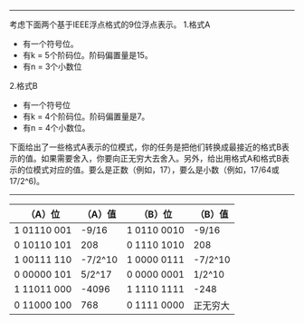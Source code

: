 ***
考虑下面两个基于IEEE浮点格式的9位浮点表示。
1.格式A
* 有一个符号位。
* 有k = 5个阶码位。阶码偏置量是15。
* 有n = 3个小数位

2.格式B
* 有一个符号位
* 有k = 4个阶码位。阶码偏置量是7。
* 有n = 4个小数位。

下面给出了一些格式A表示的位模式，你的任务是把他们转换成最接近的格式B表示的值。如果需要舍入，你要向正无穷大去舍入。另外，给出用格式A和格式B表示的位模式对应的值。要么是正数（例如，17），要么是小数（例如，17/64或17/2^6)。

***

|（A）位             |（A）值     |（B）位              |（B）值
|--------------------|------------|---------------------|---------------
|1 01110 001         |-9/16       |1 0110 0010          |-9/16
|0 10110 101         |208         |0 1110 1010          |208
|1 00111 110         |-7/2^10     |1 0000 0111          |-7/2^10
|0 00000 101         |5/2^17      |0 0000 0001          |1/2^10
|1 11011 000         |-4096       |1 1110 1111          |-248
|0 11000 100         |768         |0 1111 0000          |正无穷大
